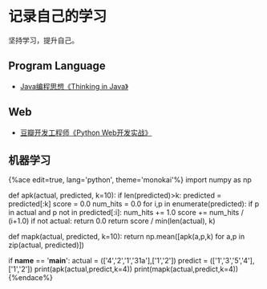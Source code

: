 # 记录自己的学习

坚持学习，提升自己。

## Program Language
* [Java编程思想《Thinking in Java》](http://java.vagrants.win)

## Web
 * [豆瓣开发工程师《Python Web开发实战》](http://flask.vagrants.win)

## 机器学习

{%ace edit=true, lang='python', theme='monokai'%}
import numpy as np


def apk(actual, predicted, k=10):
    if len(predicted)>k:
        predicted = predicted[:k]
    score = 0.0
    num_hits = 0.0
    for i,p in enumerate(predicted):
        if p in actual and p not in predicted[:i]:
            num_hits += 1.0
            score += num_hits / (i+1.0)
    if not actual:
        return 0.0
    return score / min(len(actual), k)

def mapk(actual, predicted, k=10):
    return np.mean([apk(a,p,k) for a,p in zip(actual, predicted)])


if __name__ == '__main__':
    actual = (['4','2','1','31a'],['1','2'])
    predict = (['1','3','5','4'],['1','2'])
    print(apk(actual,predict,k=4))
    print(mapk(actual,predict,k=4))
{%endace%}